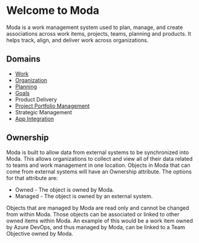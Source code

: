 # Welcome to Moda

Moda is a work management system used to plan, manage, and create associations across work items, projects, teams, planning and products.  It helps track, align, and deliver work across organizations.

## Domains

- [Work](./work.md)
- [Organization](./organization.md)
- [Planning](./planning.md)
- [Goals](./goals.md)
- Product Delivery
- [Project Portfolio Management](./project-portfolio-management.md)
- Strategic Management
- [App Integration](./app-integration.md)

## Ownership

Moda is built to allow data from external systems to be synchronized into Moda.  This allows organizations to collect and view all of their data related to teams and work management in one location.  Objects in Moda that can come from external systems will have an Ownership attribute.  The options for that attribute are:

- Owned - The object is owned by Moda.
- Managed - The object is owned by an external system.

Objects that are managed by Moda are read only and cannot be changed from within Moda.  Those objects can be associated or linked to other owned items within Moda.  An example of this would be a work item owned by Azure DevOps, and thus managed by Moda, can be linked to a Team Objective owned by Moda.
